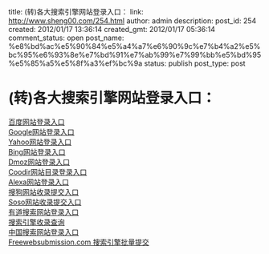 title: (转)各大搜索引擎网站登录入口：
link: http://www.sheng00.com/254.html
author: admin
description: 
post_id: 254
created: 2012/01/17 13:36:14
created_gmt: 2012/01/17 05:36:14
comment_status: open
post_name: %e8%bd%ac%e5%90%84%e5%a4%a7%e6%90%9c%e7%b4%a2%e5%bc%95%e6%93%8e%e7%bd%91%e7%ab%99%e7%99%bb%e5%bd%95%e5%85%a5%e5%8f%a3%ef%bc%9a
status: publish
post_type: post

# (转)各大搜索引擎网站登录入口：

[百度网站登录入口](http://www.baidu.com/search/url_submit.html)   
[Google网站登录入口](http://www.google.com/addurl/)   
[Yahoo网站登录入口](http://search.help.cn.yahoo.com/h4_4.html)   
[Bing网站登录入口](http://www.bing.com/webmaster/SubmitSitePage.aspx)   
[Dmoz网站登录入口](http://www.dmoz.com/World/Chinese_Simplified)   
[Coodir网站目录登录入口](http://www.coodir.com/accounts/addsite.asp)   
[Alexa网站登录入口](http://www.alexa.com/help/webmasters)   
[搜狗网站收录提交入口](http://www.sogou.com/feedback/urlfeedback.php)   
[Soso网站收录提交入口](http://www.soso.com/help/usb/urlsubmit.shtml)   
[有道搜索网站登录入口](http://tellbot.youdao.com/report)   
[搜索引擎收录查询](http://indexed.webmasterhome.cn/)   
[中国搜索网站登录入口](http://ads.zhongsou.com/register/page.jsp)   
[Freewebsubmission.com 搜索引擎批量提交](http://www.freewebsubmission.com/)